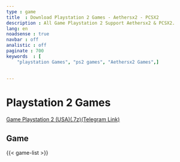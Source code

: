 ```yaml
---
type : game
title  : Download Playstation 2 Games - Aethersx2 - PCSX2
description : All Game Playstation 2 Support Aethersx2 & PCSX2.
lang: en
noadsense : true
navbar : off
analistic : off
paginate : 700
keywords  : [
    "playstation Games", "ps2 games", "Aethersx2 Games",]
    
    
---
```



# Playstation 2 Games

[Game Playstation 2 (USA)(.7z)(Telegram Link)](/game2)

## Game
{{< game-list >}}
